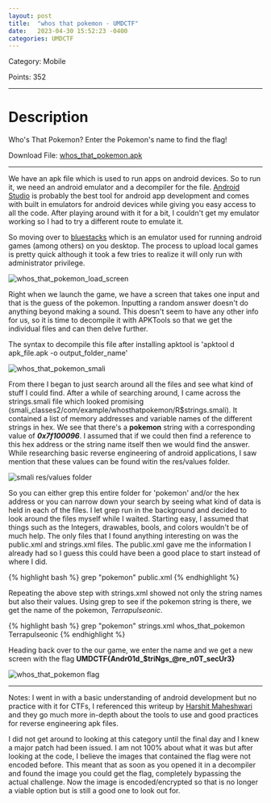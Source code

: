 ```yaml
---
layout: post
title:  "whos that pokemon - UMDCTF"
date:   2023-04-30 15:52:23 -0400
categories: UMDCTF
---
```


Category: Mobile

Points: 352


---

<h1> Description </h1>

Who's That Pokemon? Enter the Pokemon's name to find the flag!

Download File: [whos_that_pokemon.apk](/ctf_writeups/assets/challenges/whos_that_pokemon.apk)

---

We have an apk file which is used to run apps on android devices. So to run it, we need an android emulator and a decompiler for the file. [Android Studio][android studio] is probably the best tool for android app development and comes with built in emulators for android devices while giving you easy access to all the code. After playing around with it for a bit, I couldn't get my emulator working so I had to try a different route to emulate it. 

So moving over to [bluestacks][bluestacks] which is an emulator used for running android games (among others) on you desktop. The process to upload local games is pretty quick although it took a few tries to realize it will only run with administrator privilege. 

![whos_that_pokemon_load_screen](/ctf_writeups/assets/images/whos_that_pokemon_load_screen.png)

Right when we launch the game, we have a screen that takes one input and that is the guess of the pokemon. Inputting a random answer doesn't do anything beyond making a sound. This doesn't seem to have any other info for us, so it is time to decompile it with APKTools so that we get the individual files and can then delve further.

The syntax to decompile this file after installing apktool is 'apktool d apk_file.apk -o output_folder_name'

![whos_that_pokemon_smali](/ctf_writeups/assets/images/whos_that_pokemon_smali.png)



From there I began to just search around all the files and see what kind of stuff I could find. After a while of searching around, I came across the strings.smali file which looked promising (smali_classes2/com/example/whosthatpokemon/R$strings.smali). It contained a list of memory addresses and variable names of the different strings in hex. We see that there's a **pokemon** string with a corresponding value of ***0x7f100096***. I assumed that if we could then find a reference to this hex address or the string name itself then we would find the answer. While researching basic reverse engineering of android applications, I saw mention that these values can be found witin the res/values folder.

![smali res/values folder](/ctf_writeups/assets/images/smali_res_files.png)


So you can either grep this entire folder for 'pokemon' and/or the hex address or you can narrow down your search by seeing what kind of data is held in each of the files. I let grep run in the background and decided to look around the files myself while I waited. Starting easy, I assumed that things such as the Integers, drawables, bools, and colors wouldn't be of much help. The only files that I found anything interesting on was the public.xml and strings.xml files. The public.xml gave me the information I already had so I guess this could have been a good place to start instead of where I did. 

{% highlight bash %}
    grep "pokemon" public.xml
    <public type="drawable" name="whos_that_pokemon" id="0x7f0700df" />
    <public type="raw" name="whosthatpokemon" id="0x7f0f0003" />
    <public type="string" name="pokemon" id="0x7f100096" />
    <public type="style" name="Theme.Whosthatpokemon" id="0x7f110262" />
{% endhighlight %}


Repeating the above step with strings.xml showed not only the string names but also their values. Using grep to see if the pokemon string is there, we get the name of the pokemon, *Terrapulseonic*.

{% highlight bash %}
    grep "pokemon" strings.xml
    <string name="app_name">whos_that_pokemon</string>
    <string name="pokemon">Terrapulseonic</string>
{% endhighlight %}

Heading back over to the our game, we enter the name and we get a new screen with the flag **UMDCTF{Andr01d_$triNgs_@re_n0T_secUr3}**

![whos_that_pokemon flag](/ctf_writeups/assets/images/whos_that_pokemon_flag.png)



---

Notes: I went in with a basic understanding of android development but no practice with it for CTFs, I referenced this writeup by [Harshit Maheshwari][reference writeup] and they go much more in-depth about the tools to use and good practices for reverse engineering apk files.  

I did not get around to looking at this category until the final day and I knew a major patch had been issued. I am not 100% about what it was but after looking at the code, I believe the images that contained the flag were not encoded before. This meant that as soon as you opened it in a decompiler and found the image you could get the flag, completely bypassing the actual challenge. Now the image is encoded/encrypted so that is no longer a viable option but is still a good one to look out for. 




[android studio]: https://developer.android.com/studio
[bluestacks]: https://www.bluestacks.com/
[reference writeup]: https://infosecwriteups.com/android-ctf-kgb-messenger-d9069f4cedf8



